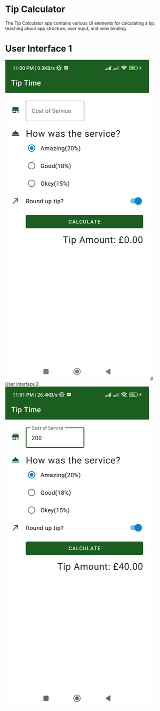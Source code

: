 # Tip Calculator
The Tip Calculator app contains various UI elements for calculating a tip, teaching about app structure, user input, and view binding.
# User Interface 1
<img src="Tip_Time_Apps_UI_1.jpeg" alt="UI_1"/>
# User Interface 2
<img src="Tip_Time_Apps_UI_2.jpeg" alt="UI_1"/>
